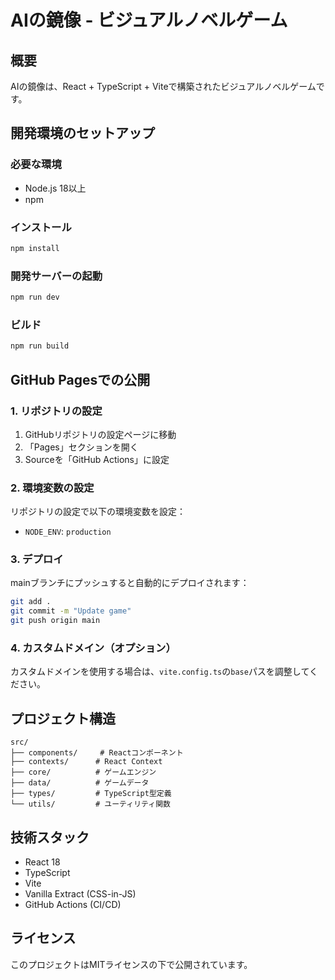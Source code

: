 # AIの鏡像 - ビジュアルノベルゲーム

## 概要
AIの鏡像は、React + TypeScript + Viteで構築されたビジュアルノベルゲームです。

## 開発環境のセットアップ

### 必要な環境
- Node.js 18以上
- npm

### インストール
```bash
npm install
```

### 開発サーバーの起動
```bash
npm run dev
```

### ビルド
```bash
npm run build
```

## GitHub Pagesでの公開

### 1. リポジトリの設定
1. GitHubリポジトリの設定ページに移動
2. 「Pages」セクションを開く
3. Sourceを「GitHub Actions」に設定

### 2. 環境変数の設定
リポジトリの設定で以下の環境変数を設定：
- `NODE_ENV`: `production`

### 3. デプロイ
mainブランチにプッシュすると自動的にデプロイされます：
```bash
git add .
git commit -m "Update game"
git push origin main
```

### 4. カスタムドメイン（オプション）
カスタムドメインを使用する場合は、`vite.config.ts`の`base`パスを調整してください。

## プロジェクト構造
```
src/
├── components/     # Reactコンポーネント
├── contexts/      # React Context
├── core/          # ゲームエンジン
├── data/          # ゲームデータ
├── types/         # TypeScript型定義
└── utils/         # ユーティリティ関数
```

## 技術スタック
- React 18
- TypeScript
- Vite
- Vanilla Extract (CSS-in-JS)
- GitHub Actions (CI/CD)

## ライセンス
このプロジェクトはMITライセンスの下で公開されています。
